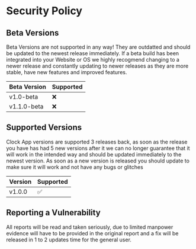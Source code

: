 # Security Policy

## Beta Versions

Beta Versions are not supported in any way! They are outdatted and should be updated to the newest release immediately. If a beta build has been integrated into your Website or OS we highly recogmend changing to a newer release and constantly updating to newer releases as they are more stable, have new features and improved features.

| Beta Version | Supported          |
| ------------ | ------------------ |
| v1.0-beta    | :x:                |
| v1.1.0-beta    | :x:                |

## Supported Versions

Clock App versions are supported 3 releases back, as soon as the release you have has had 5 new versions after it we can no longer guarantee that it will work in the intended way and should be updated immediately to the newest version. As soon as a new version is released you should update to make sure it will work and not have any bugs or glitches

| Version | Supported          |
| ------- | ------------------ |
| v1.0.0  | :white_check_mark: |

## Reporting a Vulnerability

All reports will be read and taken seriously, due to limited manpower evidence will have to be provided in the original report and a fix will be released in 1 to 2 updates time for the general user.

